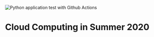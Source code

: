 ![Python application test with Github Actions](https://github.com/OscarWan/CloudComputing/workflows/Python%20application%20test%20with%20Github%20Actions/badge.svg)

# Cloud Computing in Summer 2020
